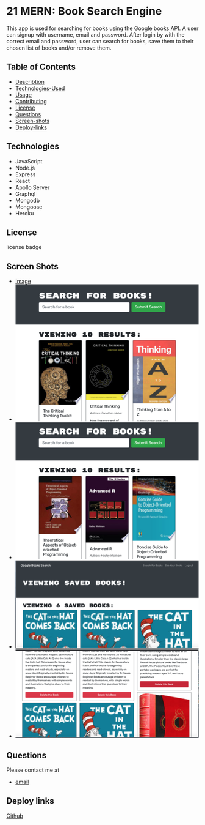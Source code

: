 # 21 MERN: Book Search Engine

This app is used for searching for books using the Google books API. A user can signup with username, email and password. After login by with the correct email and password, user can search for books, save them to their chosen list of books and/or remove them.

## Table of Contents

- [Describtion](#description)
- [Technologies-Used](#technologiesused)
- [Usage](#usage)
- [Contributing](#contributing)
- [License](#license)
- [Questions](#questions)
- [Screen-shots](#screenshots)
- [Deploy-links](#depoy-links)

## Technologies

- JavaScript
- Node.js
- Express
- React
- Apollo Server
- Graphql
- Mongodb
- Mongoose
- Heroku

## License

license badge

## Screen Shots

- [Image](./Assets/book-search-1.png)
- ![Image](./Assets/book-search-2.png)
- ![Image](./Assets/book-search-3.png)
- ![Image](./Assets/logged-in.png)
- ![Image](./Assets/saved-books.png)

## Questions

Please contact me at 
- [email](mesky@gmail.com)


## Deploy links

[Github](https://github.com/meskyA/mern-book-search-engine)

